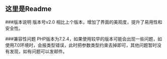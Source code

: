 ## 这里是Readme

###版本说明
版本号v2.0
相比上个版本，增加了界面的美观度，提升了易用性和安全性。

###兼容性问题
PHP版本为7.2.4，如果使用较早的版本可能会出现一些问题，如使用7.0环境时，会报类型错误，此时把参数类型约束去掉即可，其他问题暂时没有发现，如有问题可以发邮件。